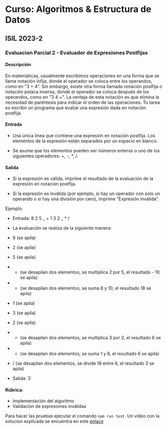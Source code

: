 # Curso: Algoritmos & Estructura de Datos

## ISIL 2023-2

### Evaluacion Parcial 2 - Evaluador de Expresiones Postfijas

#### Descripción

En matemáticas, usualmente escribimos operaciones en una forma que se llama notación infija, donde el operador se coloca entre los operandos, como en "3 + 4". Sin embargo, existe otra forma llamada notación postfija o notación polaca inversa, donde el operador se coloca después de los operandos, como en "3 4 +". La ventaja de esta notación es que elimina la necesidad de paréntesis para indicar el orden de las operaciones. Tu tarea es escribir un programa que evalúe una expresión dada en notación postfija.

#### Entrada

- Una única línea que contiene una expresión en notación postfija. Los elementos de la expresión están separados por un espacio en blanco.

- Se asume que los elementos pueden ser números enteros o uno de los siguientes operadores: +, -, \*, /.

#### Salida

- Si la expresión es válida, imprime el resultado de la evaluación de la expresión en notación postfija.

- Si la expresión es inválida (por ejemplo, si hay un operador con solo un operando o si hay una división por cero), imprime "Expresión inválida".

Ejemplo:

- Entrada: 8 2 5 _ + 1 3 2 _ \* /

- La evaluación se realiza de la siguiente manera:

- 8 (se apila)
- 2 (se apila)
- 5 (se apila)
- - (se desapilan dos elementos, se multiplica 2 por 5, el resultado - 10 se apila)
- - (se desapilan dos elementos, se suma 8 y 10, el resultado 18 se apila)
- 1 (se apila)
- 3 (se apila)
- 2 (se apila)
- - (se desapilan dos elementos, se multiplica 3 por 2, el resultado 6 se apila)
- - (se desapilan dos elementos, se suma 1 y 6, el resultado 6 se apila)
- / (se desapilan dos elementos, se divide 18 entre 6, el resultado 3 se apila)

- Salida: 3`

#### Rúbrica:

- Implementación del algoritmo
- Validación de expresiones inválidas

Para hacer las pruebas ejecutar el comando `npm run test`. Un video con la solucion explicada se encuentra en este [enlace](https://youtu.be/NZ4K-GZA0tI)

